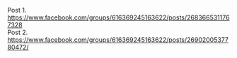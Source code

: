 

Post 1.  
https://www.facebook.com/groups/616369245163622/posts/2683665311767328  
Post 2.  
https://www.facebook.com/groups/616369245163622/posts/2690200537780472/  
